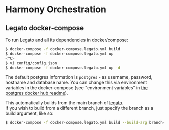 # Harmony Orchestration

## Legato docker-compose

To run Legato and all its dependencies in docker/compose:

```sh
$ docker-compose -f docker-compose.legato.yml build
$ docker-compose -f docker-compose.legato.yml up
<^C>
$ vi config/config.json
$ docker-compose -f docker-compose.legato.yml up -d
```

The default postgres information is `postgres` - as username, password, hostname and database name.
You can change this via environment variables in the docker-compose (see "environment variables" in [the postgres docker hub readme](https://hub.docker.com/_/postgres)).

This automatically builds from the main branch of [legato](https://github.com/harmony-development/legato).
<br> If you wish to build from a different branch, just specify the branch as a build argument, like so:

```sh
$ docker-compose -f docker-compose.legato.yml build --build-arg branch=staging
```
